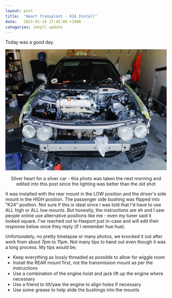 ```yaml
---
layout: post
title:  "Heart Transplant - K24 Install"
date:   2021-01-14 17:45:00 +1000
categories: jekyll update
---
```


Today was a good day.

![clutch](/images/engine_1.jpg)<center>
Silver heart for a silver car - this photo was taken the next morning and edited into this post since the lighting was better than the old shot
</center> 

It was installed with the rear mount in the LOW position and the driver's side mount in the HIGH position. The passenger side bushing was flipped into "K24" position. Not sure if this is ideal since I was told that I'd have to use ALL high or ALL low mounts. But honestly, the instructions are eh and I saw people online use alternative positions like me - even my tuner said it looked square. I've reached out to Hasport just in-case and will edit their response below once they reply (if I remember hue hue).


Unfortunately, no pretty timelapse or many photos, we knocked it out after work from about 7pm to 11pm. Not many tips to hand out even though it was a long process. My tips would be;

* Keep everything as loosly threaded as possible to allow for wiggle room
* Install the REAR mount first, not the transmission mount as per the instructions
* Use a combination of the engine hoist and jack lift up the engine where necessary 
* Use a friend to tilt/yaw the engine to align holes if necessary
* Use some grease to help slide the bushings into the mounts 
